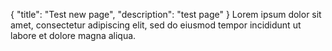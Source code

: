 {
"title": "Test  new page",
  "description": "test page"
}
Lorem ipsum dolor sit amet, consectetur adipiscing elit, sed do eiusmod tempor incididunt ut labore et dolore magna aliqua.